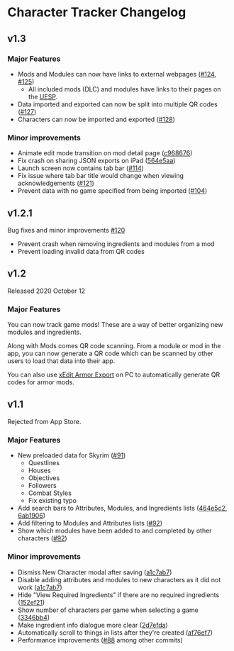 # Character Tracker Changelog

## v1.3

### Major Features

* Mods and Modules can now have links to external webpages ([#124](https://github.com/Isvvc/Character-Tracker/pull/124), [#125](https://github.com/Isvvc/Character-Tracker/pull/125))
  * All included mods (DLC) and modules have links to their pages on the [UESP](https://en.uesp.net/wiki/Main_Page).
* Data imported and exported can now be split into multiple QR codes ([#127](https://github.com/Isvvc/Character-Tracker/pull/127))
* Characters can now be imported and exported ([#128](https://github.com/Isvvc/Character-Tracker/issues/128))

### Minor improvements

* Animate edit mode transition on mod detail page ([c968676](https://github.com/Isvvc/Character-Tracker/commit/c96867671387ef985d3aaa042e73a06007825e6b))
* Fix crash on sharing JSON exports on iPad ([564e5aa](https://github.com/Isvvc/Character-Tracker/commit/564e5aa7ffd1d8035e1b02bc0f8597977a9be36a))
* Launch screen now contains tab bar ([#114](https://github.com/Isvvc/Character-Tracker/issues/114))
* Fix issue where tab bar title would change when viewing acknowledgements ([#121](https://github.com/Isvvc/Character-Tracker/issues/121))
* Prevent data with no game specified from being imported ([#104](https://github.com/Isvvc/Character-Tracker/issues/104))

## v1.2.1

Bug fixes and minor improvements [#120](https://github.com/Isvvc/Character-Tracker/pull/120)

* Prevent crash when removing ingredients and modules from a mod
* Prevent loading invalid data from QR codes

## v1.2

Released 2020 October 12

### Major Features

You can now track game mods!
These are a way of better organizing new modules and ingredients.

Along with Mods comes QR code scanning.
From a module or mod in the app, you can now generate a QR code
which can be scanned by other users to load that data into their app.

You can also use [xEdit Armor Export](https://github.com/Isvvc/xEdit-Armor-Export)
on PC to automatically generate QR codes for armor mods.

## v1.1

Rejected from App Store.

### Major Features

* New preloaded data for Skyrim ([#91](https://github.com/Isvvc/Character-Tracker/pull/91))
  * Questlines
  * Houses
  * Objectives
  * Followers
  * Combat Styles
  * Fix existing typo
* Add search bars to Attributes, Modules, and Ingredients lists ([464e5c2](https://github.com/Isvvc/Character-Tracker/commit/464e5c2dde75cd900005065b5f6023a3d765611f), [6ab1906](https://github.com/Isvvc/Character-Tracker/commit/6ab1906d0a9033711fbb17cde428fcabf40c4198))
* Add filtering to Modules and Attributes lists ([#92](https://github.com/Isvvc/Character-Tracker/pull/92))
* Show which modules have been added to and completed by other characters ([#92](https://github.com/Isvvc/Character-Tracker/pull/92))

### Minor improvements

* Dismiss New Character modal after saving ([a1c7ab7](https://github.com/Isvvc/Character-Tracker/commit/a1c7ab7fcce36a04e492b0bd5b3dd92a81f729d9))
* Disable adding attributes and modules to new characters as it did not work ([a1c7ab7](https://github.com/Isvvc/Character-Tracker/commit/a1c7ab7fcce36a04e492b0bd5b3dd92a81f729d9))
* Hide "View Required Ingredients" if there are no required ingredients ([152ef21](https://github.com/Isvvc/Character-Tracker/commit/152ef219d109d3820261578ecb9594f793aeeb68))
* Show number of characters per game when selecting a game ([3346bb4](https://github.com/Isvvc/Character-Tracker/commit/3346bb427ff23085c1fac1da1705bd979a83d070))
* Make ingredient info dialogue more clear ([2d7efda](https://github.com/Isvvc/Character-Tracker/commit/2d7efdae07b629ae5741fc879f646085934d3e5a))
* Automatically scroll to things in lists after they're created ([af76ef7](https://github.com/Isvvc/Character-Tracker/commit/af76ef7b88cda0c8b37cc0067be8000e090a206e))
* Performance improvements ([#88](https://github.com/Isvvc/Character-Tracker/pull/88) among other commits)
